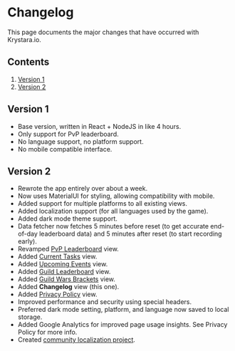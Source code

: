 # Changelog

This page documents the major changes that have occurred with Krystara.io.

## Contents

1. [Version 1](#version-1)
2. [Version 2](#version-2)

## Version 1

- Base version, written in React + NodeJS in like 4 hours.
- Only support for PvP leaderboard.
- No language support, no platform support.
- No mobile compatible interface.

## Version 2

- Rewrote the app entirely over about a week.
- Now uses MaterialUI for styling, allowing compatibility with mobile.
- Added support for multiple platforms to all existing views.
- Added localization support (for all languages used by the game).
- Added dark mode theme support.
- Data fetcher now fetches 5 minutes before reset (to get accurate end-of-day leaderboard data) and 5 minutes after reset (to start recording early).
- Revamped [PvP Leaderboard](/pvp) view.
- Added [Current Tasks](/tasks) view.
- Added [Upcoming Events](/events) view.
- Added [Guild Leaderboard](/guild) view.
- Added [Guild Wars Brackets](/guildwars) view.
- Added **Changelog** view (this one).
- Added [Privacy Policy](/privacy) view.
- Improved performance and security using special headers.
- Preferred dark mode setting, platform, and language now saved to local storage.
- Added Google Analytics for improved page usage insights. See Privacy Policy for more info.
- Created [community localization project](https://github.com/MasterEric/gow-stuff-i18n).
